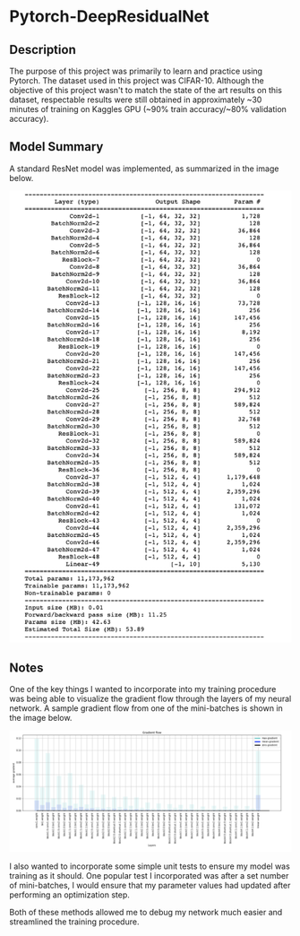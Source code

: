 # Pytorch-DeepResidualNet

## Description 
The purpose of this project was primarily to learn and practice using Pytorch. The dataset used in this project was CIFAR-10. Although the objective of this project wasn't to match the state of the art results on this dataset, respectable results were still obtained in approximately ~30 minutes of training on Kaggles GPU (~90% train accuracy/~80% validation accuracy). 

## Model Summary
A standard ResNet model was implemented, as summarized in the image below. 

![alt text](https://github.com/13jk59/Pytorch-DeepResidualNet/blob/master/modelSummary.png)


## Notes 
One of the key things I wanted to incorporate into my training procedure was being able to visualize the gradient flow through the layers of my neural network. A sample gradient flow from one of the mini-batches is shown in the image below.

![alt text](https://github.com/13jk59/Pytorch-DeepResidualNet/blob/master/gradientFlow.png)

I also wanted to incorporate some simple unit tests to ensure my model was training as it should. One popular test I incorporated was after a set number of mini-batches, I would ensure that my parameter values had updated after performing an optimization step.

Both of these methods allowed me to debug my network much easier and streamlined the training procedure. 

